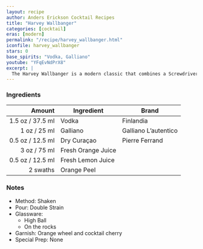 ```yaml
---
layout: recipe
author: Anders Erickson Cocktail Recipes
title: "Harvey Wallbanger"
categories: [cocktail]
eras: [modern]
permalink: "/recipe/harvey_wallbanger.html"
iconfile: harvey_wallbanger
stars: 0
base_spirits: "Vodka, Galliano"
youtube: "YFqEvNdPrX8"
excerpt: |
  The Harvey Wallbanger is a modern classic that combines a Screwdriver with the Italian liqueur Galliano.
---
```


### Ingredients

|   Amount | Ingredient         | Brand                |
| -------: | ------------------ | -------------------- |
|   1.5 oz / 37.5 ml | Vodka              | Finlandia            |
|     1 oz / 25 ml | Galliano           | Galliano L’autentico |
|   0.5 oz / 12.5 ml | Dry Curaçao        | Pierre Ferrand       |
|     3 oz / 75 ml | Fresh Orange Juice |
|   0.5 oz / 12.5 ml | Fresh Lemon Juice  |
| 2 swaths | Orange Peel        |

### Notes

- Method: Shaken
- Pour: Double Strain
- Glassware:
  - High Ball
  - On the rocks
- Garnish: Orange wheel and cocktail cherry
- Special Prep: None
